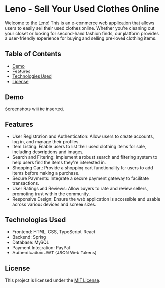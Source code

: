 # Leno - Sell Your Used Clothes Online

Welcome to the Leno! This is an e-commerce web application that allows users to easily sell their used clothes online. Whether you're cleaning out your closet or looking for second-hand fashion finds, our platform provides a user-friendly experience for buying and selling pre-loved clothing items.

## Table of Contents

- [Demo](#demo)
- [Features](#features)
- [Technologies Used](#technologies-used)
- [License](#license)

## Demo

Screenshots will be inserted.

## Features

- User Registration and Authentication: Allow users to create accounts, log in, and manage their profiles.
- Item Listing: Enable users to list their used clothing items for sale, including descriptions and images.
- Search and Filtering: Implement a robust search and filtering system to help users find the items they're interested in.
- Shopping Cart: Provide a shopping cart functionality for users to add items before making a purchase.
- Secure Payments: Integrate a secure payment gateway to facilitate transactions.
- User Ratings and Reviews: Allow buyers to rate and review sellers, promoting trust within the community.
- Responsive Design: Ensure the web application is accessible and usable across various devices and screen sizes.

## Technologies Used

- Frontend: HTML, CSS, TypeScript, React
- Backend: Spring
- Database: MySQL
- Payment Integration: PayPal
- Authentication: JWT (JSON Web Tokens)

## License

This project is licensed under the [MIT License](LICENSE).
